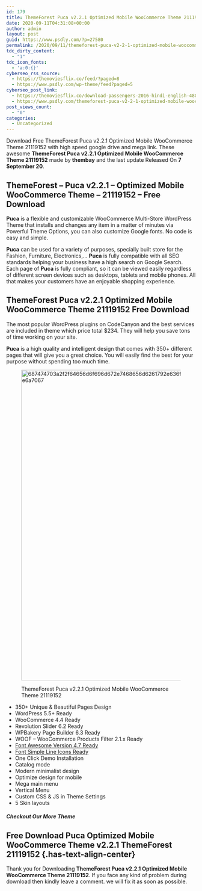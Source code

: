 ```yaml
---
id: 179
title: ThemeForest Puca v2.2.1 Optimized Mobile WooCommerce Theme 21119152
date: 2020-09-11T04:31:08+00:00
author: admin
layout: post
guid: https://www.psdly.com/?p=27580
permalink: /2020/09/11/themeforest-puca-v2-2-1-optimized-mobile-woocommerce-theme-21119152/
tdc_dirty_content:
  - "1"
tdc_icon_fonts:
  - 'a:0:{}'
cyberseo_rss_source:
  - https://themoviesflix.co/feed/?paged=8
  - https://www.psdly.com/wp-theme/feed?paged=5
cyberseo_post_link:
  - https://themoviesflix.co/download-passengers-2016-hindi-english-480p-720p-1080p/
  - https://www.psdly.com/themeforest-puca-v2-2-1-optimized-mobile-woocommerce-theme-21119152
post_views_count:
  - "0"
categories:
  - Uncategorized
---
```

Download Free ThemeForest Puca v2.2.1 Optimized Mobile WooCommerce Theme 21119152 with high speed google drive and mega link. These awesome&nbsp;**ThemeForest Puca v2.2.1 Optimized Mobile WooCommerce Theme 21119152**&nbsp;made by&nbsp;**thembay**&nbsp;and the last update Released On&nbsp;**7 September 20**.

## **ThemeForest – Puca v2.2.1 – Optimized Mobile WooCommerce Theme – 21119152** – Free Download

**Puca**&nbsp;is a flexible and customizable WooCommerce Multi-Store WordPress Theme that installs and changes any item in a matter of minutes via Powerful Theme Options, you can also customize Google fonts. No code is easy and simple.

**Puca**&nbsp;can be used for a variety of purposes, specially built store for the Fashion, Furniture, Electronics,…&nbsp;**Puca**&nbsp;is fully compatible with all SEO standards helping your business have a high search on Google Search. Each page of&nbsp;**Puca**&nbsp;is fully compliant, so it can be viewed easily regardless of different screen devices such as desktops, tablets and mobile phones. All that makes your customers have an enjoyable shopping experience.

## **ThemeForest Puca v2.2.1 Optimized Mobile WooCommerce Theme 21119152 Free Download**

The most popular WordPress plugins on CodeCanyon and the best services are included in theme which price total $234. They will help you save tons of time working on your site.

**Puca**&nbsp;is a high quality and intelligent design that comes with 350+ different pages that will give you a great choice. You will easily find the best for your purpose without spending too much time.<figure class="wp-block-image size-large is-resized">

<img loading="lazy" src="https://camo.envatousercontent.com/b0ab74ddd00cf87d765607b7c8840d48456ce4e6/687474703a2f2f64656d6f696d672e7468656d6261792e636f6d2f707563615f662f66656174757265732f30335f707563615f696e666f2e6a7067" alt="687474703a2f2f64656d6f696d672e7468656d6261792e636f6d2f707563615f662f66656174757265732f30335f707563615f696e666f2e6a7067" width="916" height="826" title="ThemeForest Puca v2.2.1 Optimized Mobile WooCommerce Theme 21119152 2" /> <figcaption>ThemeForest Puca v2.2.1 Optimized Mobile WooCommerce Theme 21119152</figcaption></figure> 

  * 350+ Unique & Beautiful Pages Design
  * WordPress 5.5+ Ready
  * WooCommerce 4.4 Ready
  * Revolution Slider 6.2 Ready
  * WPBakery Page Builder 6.3 Ready
  * WOOF – WooCommerce Products Filter 2.1.x Ready
  * <a href="https://demo.thembay.com/puca/font-awesome-icons/" rel="nofollow noopener noreferrer" target="_blank">Font Awesome Version 4.7 Ready</a>
  * <a href="https://demo.thembay.com/puca/font-simple-line-icons/" rel="nofollow noopener noreferrer" target="_blank">Font Simple Line Icons Ready</a>
  * One Click Demo Installation
  * Catalog mode
  * Modern minimalist design
  * Optimize design for mobile
  * Mega main menu
  * Vertical Menu
  * Custom CSS & JS in Theme Settings
  * 5 Skin layouts

##### **Checkout Our More Theme**

## **Free Download Puca Optimized Mobile WooCommerce Theme v2.2.1 ThemeForest 21119152** {.has-text-align-center}

Thank you for Downloading&nbsp;**ThemeForest Puca v2.2.1 Optimized Mobile WooCommerce Theme 21119152**. If you face any kind of problem during download then kindly leave a comment. we will fix it as soon as possible.